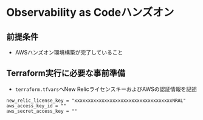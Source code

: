 # Observability as Codeハンズオン

## 前提条件
- AWSハンズオン環境構築が完了していること

## Terraform実行に必要な事前準備
- `terraform.tfvars`へNew RelicライセンスキーおよびAWSの認証情報を記述

```text
new_relic_license_key = "xxxxxxxxxxxxxxxxxxxxxxxxxxxxxxxxxxxxNRAL"
aws_access_key_id = ""
aws_secret_access_key = ""
```

